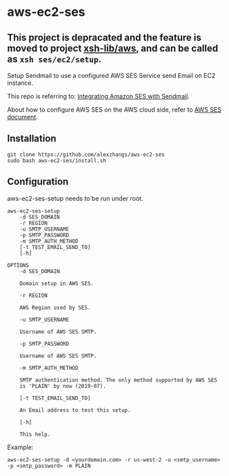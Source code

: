 # aws-ec2-ses

## **This project is depracated and the feature is moved to project [xsh-lib/aws](https://github.com/xsh-lib/aws), and can be called as `xsh ses/ec2/setup`.**

Setup Sendmail to use a configured AWS SES Service send Email on EC2
instance.

This repo is referring to:
[Integrating Amazon SES with Sendmail](https://docs.aws.amazon.com/ses/latest/DeveloperGuide/send-email-sendmail.html).

About how to configure AWS SES on the AWS cloud side, refer to
[AWS SES document](https://docs.aws.amazon.com/ses/latest/DeveloperGuide/quick-start.html).

## Installation

```
git clone https://github.com/alexzhangs/aws-ec2-ses
sudo bash aws-ec2-ses/install.sh
```

## Configuration

aws-ec2-ses-setup needs to be run under root.

```
aws-ec2-ses-setup
    -d SES_DOMAIN
    -r REGION
    -u SMTP_USERNAME
    -p SMTP_PASSWORD
    -m SMTP_AUTH_METHOD
    [-t TEST_EMAIL_SEND_TO]
    [-h]

OPTIONS
    -d SES_DOMAIN

    Domain setup in AWS SES.

    -r REGION

    AWS Region used by SES.

    -u SMTP_USERNAME

    Username of AWS SES SMTP.

    -p SMTP_PASSWORD

    Username of AWS SES SMTP.

    -m SMTP_AUTH_METHOD

    SMTP authentication method. The only method supported by AWS SES
    is 'PLAIN' by now (2019-07).

    [-t TEST_EMAIL_SEND_TO]

    An Email address to test this setup.

    [-h]

    This help.
```

Example:

```
aws-ec2-ses-setup -d <yourdomain.com> -r us-west-2 -u <smtp_username> -p <smtp_password> -m PLAIN
```
